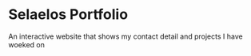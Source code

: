 # Selaelos Portfolio
 An interactive website that shows my contact detail and projects I have woeked on
